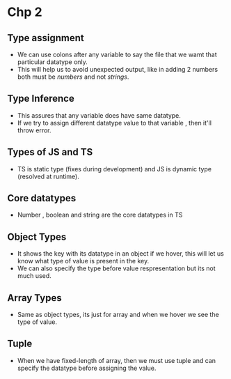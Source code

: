 # Chp 2
## Type assignment

* We can use colons after any variable to say the file that we wamt that particular datatype only.
* This will help us to avoid unexpected output, like in adding 2 numbers both must be *numbers* and not *strings*.

## Type Inference
* This assures that any variable does have same datatype.
* If we try to assign different datatype value to that variable , then it'll throw error.

## Types of JS and TS
* TS is static type (fixes during development) and JS is dynamic type (resolved at runtime).

## Core datatypes
* Number , boolean and string are the core datatypes in TS

## Object Types
* It shows the key with its datatype in an object if we hover, this will let us know what type of value is present in the key.
* We can also specify the type before value respresentation but its not much used.

## Array Types
* Same as object types, its just for array and when we hover we see the type of value.

## Tuple
* When we have fixed-length of array, then we must use tuple and can specify the datatype before assigning the value. 
